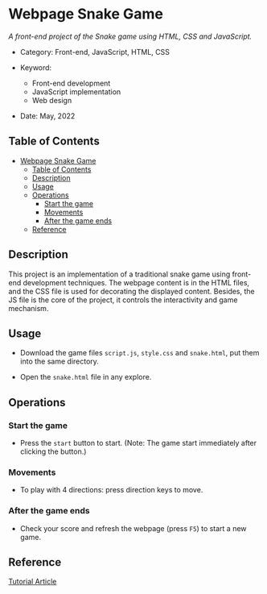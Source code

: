 # Webpage Snake Game

_A front-end project of the Snake game using HTML, CSS and JavaScript._

- Category: Front-end, JavaScript, HTML, CSS

- Keyword:
  - Front-end development
  - JavaScript implementation
  - Web design
- Date: May, 2022

## Table of Contents

- [Webpage Snake Game](#webpage-snake-game)
  - [Table of Contents](#table-of-contents)
  - [Description](#description)
  - [Usage](#usage)
  - [Operations](#operations)
    - [Start the game](#start-the-game)
    - [Movements](#movements)
    - [After the game ends](#after-the-game-ends)
  - [Reference](#reference)

## Description

This project is an implementation of a traditional snake game using front-end development techniques.
The webpage content is in the HTML files, and the CSS file is used for decorating the displayed content.
Besides, the JS file is the core of the project, it controls the interactivity and game mechanism.

## Usage

- Download the game files `script.js`, `style.css` and `snake.html`, put them into the same directory.

- Open the `snake.html` file in any explore.

## Operations

### Start the game

- Press the `start` button to start. (Note: The game start immediately after clicking the button.)

### Movements

- To play with 4 directions: press direction keys to move.

### After the game ends

- Check your score and refresh the webpage (press `F5`) to start a new game.

## Reference

[Tutorial Article](https://medium.com/free-code-camp/think-like-a-programmer-how-to-build-snake-using-only-javascript-html-and-css-7b1479c3339e)
